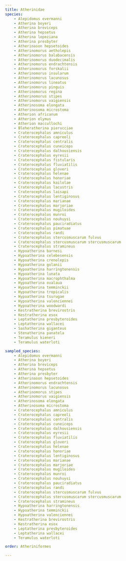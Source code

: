 ```yaml
---
title: Atherinidae
species:
    - Alepidomus evermanni
    - Atherina boyeri
    - Atherina breviceps
    - Atherina hepsetus
    - Atherina lopeziana
    - Atherina presbyter
    - Atherinason hepsetoides
    - Atherinomorus aetholepis
    - Atherinomorus balabacensis
    - Atherinomorus duodecimalis
    - Atherinomorus endrachtensis
    - Atherinomorus forskalii
    - Atherinomorus insularum
    - Atherinomorus lacunosus
    - Atherinomorus lineatus
    - Atherinomorus pinguis
    - Atherinomorus regina
    - Atherinomorus stipes
    - Atherinomorus vaigiensis
    - Atherinosoma elongata
    - Atherinosoma microstoma
    - Atherion africanum
    - Atherion elymus
    - Atherion maccullochi
    - Bleheratherina pierucciae
    - Craterocephalus amniculus
    - Craterocephalus capreoli
    - Craterocephalus centralis
    - Craterocephalus cuneiceps
    - Craterocephalus dalhousiensis
    - Craterocephalus eyresii
    - Craterocephalus fistularis
    - Craterocephalus fluviatilis
    - Craterocephalus gloveri
    - Craterocephalus helenae
    - Craterocephalus honoriae
    - Craterocephalus kailolae
    - Craterocephalus lacustris
    - Craterocephalus laisapi
    - Craterocephalus lentiginosus
    - Craterocephalus marianae
    - Craterocephalus marjoriae
    - Craterocephalus mugiloides
    - Craterocephalus munroi
    - Craterocephalus nouhuysi
    - Craterocephalus pauciradiatus
    - Craterocephalus pimatuae
    - Craterocephalus randi
    - Craterocephalus stercusmuscarum fulvus
    - Craterocephalus stercusmuscarum stercusmuscarum
    - Craterocephalus stramineus
    - Hypoatherina barnesi
    - Hypoatherina celebesensis
    - Hypoatherina crenolepis
    - Hypoatherina golanii
    - Hypoatherina harringtonensis
    - Hypoatherina lunata
    - Hypoatherina macrophthalma
    - Hypoatherina ovalaua
    - Hypoatherina temminckii
    - Hypoatherina tropicalis
    - Hypoatherina tsurugae
    - Hypoatherina valenciennei
    - Hypoatherina woodwardi
    - Kestratherina brevirostris
    - Kestratherina esox
    - Leptatherina presbyteroides
    - Leptatherina wallacei
    - Sashatherina giganteus
    - Stenatherina panatela
    - Teramulus kieneri
    - Teramulus waterloti

sampled_species:
    - Alepidomus evermanni
    - Atherina boyeri
    - Atherina breviceps
    - Atherina hepsetus
    - Atherina presbyter
    - Atherinason hepsetoides
    - Atherinomorus endrachtensis
    - Atherinomorus lacunosus
    - Atherinomorus stipes
    - Atherinomorus vaigiensis
    - Atherinosoma elongata
    - Atherinosoma microstoma
    - Craterocephalus amniculus
    - Craterocephalus capreoli
    - Craterocephalus centralis
    - Craterocephalus cuneiceps
    - Craterocephalus dalhousiensis
    - Craterocephalus eyresii
    - Craterocephalus fluviatilis
    - Craterocephalus gloveri
    - Craterocephalus helenae
    - Craterocephalus honoriae
    - Craterocephalus lentiginosus
    - Craterocephalus marianae
    - Craterocephalus marjoriae
    - Craterocephalus mugiloides
    - Craterocephalus munroi
    - Craterocephalus nouhuysi
    - Craterocephalus pauciradiatus
    - Craterocephalus randi
    - Craterocephalus stercusmuscarum fulvus
    - Craterocephalus stercusmuscarum stercusmuscarum
    - Craterocephalus stramineus
    - Hypoatherina harringtonensis
    - Hypoatherina temminckii
    - Hypoatherina valenciennei
    - Kestratherina brevirostris
    - Kestratherina esox
    - Leptatherina presbyteroides
    - Leptatherina wallacei
    - Teramulus waterloti

order: Atheriniformes

---
```

